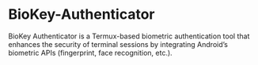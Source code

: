 # BioKey-Authenticator
BioKey Authenticator is a Termux-based biometric authentication tool that enhances the security of terminal sessions by integrating Android’s biometric APIs (fingerprint, face recognition, etc.).
